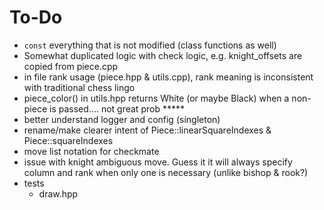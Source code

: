 # To-Do

- `const` everything that is not modified (class functions as well)
- Somewhat duplicated logic with check logic, e.g. knight_offsets are copied from piece.cpp
- in file rank usage (piece.hpp & utils.cpp), rank meaning is inconsistent with traditional chess lingo
- piece_color() in utils.hpp returns White (or maybe Black) when a non-piece is passed.... not great prob *****
- better understand logger and config (singleton)
- rename/make clearer intent of Piece::linearSquareIndexes & Piece::squareIndexes
- move list notation for checkmate
- issue with knight ambiguous move. Guess it it will always specify column and rank when only one is necessary (unlike bishop & rook?)
- tests
  - draw.hpp
